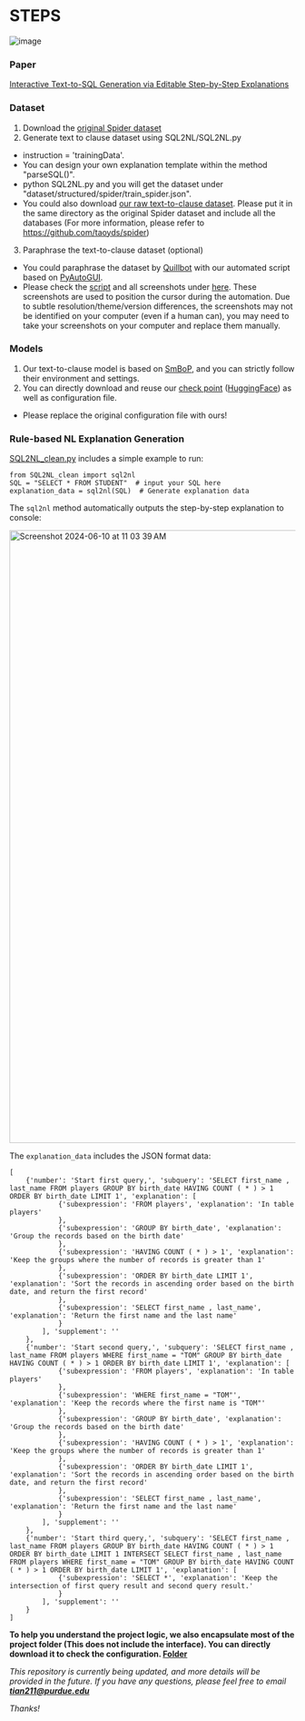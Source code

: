 # STEPS

![image](https://github.com/magic-YuanTian/STEPS/assets/75125334/74bd2efb-fa87-48c7-8088-f096cfeb5393)


### Paper
[Interactive Text-to-SQL Generation via Editable Step-by-Step Explanations](https://arxiv.org/abs/2305.07372)


### Dataset
1. Download the [original Spider dataset](https://drive.google.com/uc?export=download&id=1TqleXec_OykOYFREKKtschzY29dUcVAQ)
2. Generate text to clause dataset using SQL2NL/SQL2NL.py
  - instruction = 'trainingData'.
  - You can design your own explanation template within the method "parseSQL()".
  - python SQL2NL.py and you will get the dataset under "dataset/structured/spider/train_spider.json".
  - You could also download [our raw text-to-clause dataset](https://drive.google.com/file/d/1f1fnJK2vGuRpaQOeMlBD10tQMDH3dR83/view?usp=sharing). Please put it in the same directory as the original Spider dataset and include all the databases (For more information, please refer to https://github.com/taoyds/spider)
3. Paraphrase the text-to-clause dataset (optional)
  - You could paraphrase the dataset by [Quillbot](https://quillbot.com/) with our automated script based on [PyAutoGUI](https://pyautogui.readthedocs.io/en/latest/).
  - Please check the [script](Paraphrase/main.py) and all screenshots under [here](Paraphrase/img). These screenshots are used to position the cursor during the automation. Due to subtle resolution/theme/version differences, the screenshots may not be identified on your computer (even if a human can), you may need to take your screenshots on your computer and replace them manually.


### Models
1. Our text-to-clause model is based on [SmBoP](https://github.com/OhadRubin/SmBop), and you can strictly follow their environment and settings.
2. You can directly download and reuse our [check point](https://purdue0-my.sharepoint.com/personal/tian211_purdue_edu/_layouts/15/onedrive.aspx?id=%2Fpersonal%2Ftian211%5Fpurdue%5Fedu%2FDocuments%2FSTEPS%2FmodelS%2Etar%2Egz&parent=%2Fpersonal%2Ftian211%5Fpurdue%5Fedu%2FDocuments%2FSTEPS) ([HuggingFace](https://huggingface.co/DoctorChaos/text-to-SQL-clause-smbop/blob/main/README.md)) as well as configuration file. 
  - Please replace the original configuration file with ours!

### Rule-based NL Explanation Generation
[SQL2NL_clean.py](https://github.com/magic-YuanTian/STEPS/blob/main/SQL2NL_clean.py) includes a simple example to run:

```
from SQL2NL_clean import sql2nl
SQL = "SELECT * FROM STUDENT"  # input your SQL here
explanation_data = sql2nl(SQL)  # Generate explanation data
```

The `sql2nl` method automatically outputs the step-by-step explanation to console:

<img width="1079" alt="Screenshot 2024-06-10 at 11 03 39 AM" src="https://github.com/magic-YuanTian/STEPS/assets/75125334/282079ad-1f48-474c-bec1-f9e991a68be2">

The `explanation_data` includes the JSON format data:

```
[
    {'number': 'Start first query,', 'subquery': 'SELECT first_name , last_name FROM players GROUP BY birth_date HAVING COUNT ( * ) > 1 ORDER BY birth_date LIMIT 1', 'explanation': [
            {'subexpression': 'FROM players', 'explanation': 'In table players'
            },
            {'subexpression': 'GROUP BY birth_date', 'explanation': 'Group the records based on the birth date'
            },
            {'subexpression': 'HAVING COUNT ( * ) > 1', 'explanation': 'Keep the groups where the number of records is greater than 1'
            },
            {'subexpression': 'ORDER BY birth_date LIMIT 1', 'explanation': 'Sort the records in ascending order based on the birth date, and return the first record'
            },
            {'subexpression': 'SELECT first_name , last_name', 'explanation': 'Return the first name and the last name'
            }
        ], 'supplement': ''
    },
    {'number': 'Start second query,', 'subquery': 'SELECT first_name , last_name FROM players WHERE first_name = "TOM" GROUP BY birth_date HAVING COUNT ( * ) > 1 ORDER BY birth_date LIMIT 1', 'explanation': [
            {'subexpression': 'FROM players', 'explanation': 'In table players'
            },
            {'subexpression': 'WHERE first_name = "TOM"', 'explanation': 'Keep the records where the first name is "TOM"'
            },
            {'subexpression': 'GROUP BY birth_date', 'explanation': 'Group the records based on the birth date'
            },
            {'subexpression': 'HAVING COUNT ( * ) > 1', 'explanation': 'Keep the groups where the number of records is greater than 1'
            },
            {'subexpression': 'ORDER BY birth_date LIMIT 1', 'explanation': 'Sort the records in ascending order based on the birth date, and return the first record'
            },
            {'subexpression': 'SELECT first_name , last_name', 'explanation': 'Return the first name and the last name'
            }
        ], 'supplement': ''
    },
    {'number': 'Start third query,', 'subquery': 'SELECT first_name , last_name FROM players GROUP BY birth_date HAVING COUNT ( * ) > 1 ORDER BY birth_date LIMIT 1 INTERSECT SELECT first_name , last_name FROM players WHERE first_name = "TOM" GROUP BY birth_date HAVING COUNT ( * ) > 1 ORDER BY birth_date LIMIT 1', 'explanation': [
            {'subexpression': 'SELECT *', 'explanation': 'Keep the intersection of first query result and second query result.'
            }
        ], 'supplement': ''
    }
]
```



**To help you understand the project logic, we also encapsulate most of the project folder (This does not include the interface). You can directly download it to check the configuration. [Folder](https://purdue0-my.sharepoint.com/:u:/g/personal/tian211_purdue_edu/ESrKiv9auWpFpUdVL3pv5XUBYroue8a7OC6fmdMsXxdvaQ?e=Ct5W1V)**

*This repository is currently being updated, and more details will be provided in the future.*
*If you have any questions, please feel free to email* ***tian211@purdue.edu***

*Thanks!*
